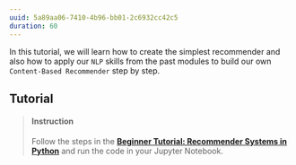 ```yaml
---
uuid: 5a89aa06-7410-4b96-bb01-2c6932cc42c5
duration: 60
---
```


In this tutorial, we will learn how to create the simplest recommender and also how to apply our `NLP` skills from the past modules to build our own `Content-Based Recommender` step by step.

## Tutorial

> #### Instruction
> Follow the steps in the [**Beginner Tutorial: Recommender Systems in Python**](https://www.datacamp.com/community/tutorials/recommender-systems-python) and run the code in your Jupyter Notebook.

